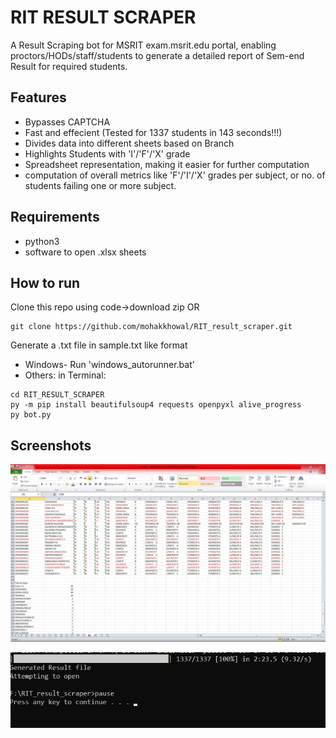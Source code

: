 
# RIT RESULT SCRAPER

A Result Scraping bot for MSRIT exam.msrit.edu portal, enabling proctors/HODs/staff/students to generate a detailed report of Sem-end Result for required students.


## Features

- Bypasses CAPTCHA
- Fast and effecient (Tested for 1337 students in 143 seconds!!!)
- Divides data into different sheets based on Branch
- Highlights Students with 'I'/'F'/'X' grade
- Spreadsheet representation, making it easier for further computation
- computation of overall metrics like 'F'/'I'/'X' grades per subject, or no. of students failing one or more subject.


## Requirements
- python3
- software to open .xlsx sheets
## How to run
Clone this repo using code->download zip
OR
```
git clone https://github.com/mohakkhowal/RIT_result_scraper.git
```
Generate a .txt file in sample.txt like format
- Windows- Run 'windows_autorunner.bat'
- Others:  in Terminal: 
```
cd RIT_RESULT_SCRAPER
py -m pip install beautifulsoup4 requests openpyxl alive_progress
py bot.py
```

 
    
## Screenshots

![Result](ss/ss1.jpg)

![Result](ss/ss2.jpg)
